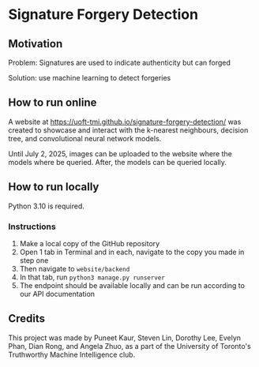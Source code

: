 # Signature Forgery Detection

## Motivation
Problem: Signatures are used to indicate authenticity but can forged

Solution: use machine learning to detect forgeries 

## How to run online

A website at https://uoft-tmi.github.io/signature-forgery-detection/ was created to 
showcase and interact with the k-nearest neighbours, decision tree, and convolutional neural network models.

Until July 2, 2025, images can be uploaded to the website where the models where be queried.
After, the models can be queried locally.

## How to run locally
Python 3.10 is required.

### Instructions
1. Make a local copy of the GitHub repository
2. Open 1 tab in Terminal and in each, navigate to the copy you made in step one
3. Then navigate to `website/backend`
4. In that tab, run `python3 manage.py runserver`
5. The endpoint should be available locally and can be run according to our API documentation

## Credits

This project was made by Puneet Kaur, Steven Lin, Dorothy Lee, 
Evelyn Phan, Dian Rong, and Angela Zhuo, 
as a part of the 
University of Toronto's Truthworthy Machine Intelligence club.

